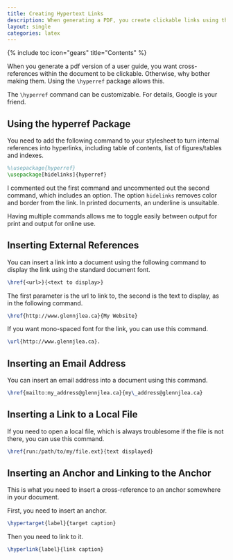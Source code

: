 ```yaml
---
title: Creating Hypertext Links
description: When generating a PDF, you create clickable links using the hyperref package.
layout: single
categories: latex
---
```

{% include toc icon="gears" title="Contents" %}

When you generate a pdf version of a user guide, you want cross-references within the document to be clickable. Otherwise, why bother making them. Using the `\hyperref` package allows this.

The `\hyperref` command can be customizable. For details, Google is your friend.


## Using the hyperref Package

You need to add the following command to your stylesheet to turn internal references into hyperlinks, including table of contents, list of figures/tables and indexes.

```latex
%\usepackage{hyperref}
\usepackage[hidelinks]{hyperref}
```
I commented out the first command and uncommented out the second command, which includes an option. The option `hidelinks` removes color and border from the link. In printed documents, an underline is unsuitable.

Having multiple commands allows me to toggle easily between output for print and output for online use.

## Inserting External References

You can insert a link into a document using the following command to display the link using the standard document font.

```latex
\href{<url>}{<text to display>}
```
The first parameter is the url to link to, the second is the text to display, as in the following command.

```latex
\href{http://www.glennjlea.ca}{My Website}
```
If you want mono-spaced font for the link, you can use this command.

```latex
\url{http://www.glennjlea.ca}.
```

## Inserting an Email Address

You can insert an email address into a document using this command.

```latex
\href{mailto:my_address@glennjlea.ca}{my\_address@glennjlea.ca}
```

## Inserting a Link to a Local File

If you need to open a local file, which is always troublesome if the file is not there, you can use this command.

```latex
\href{run:/path/to/my/file.ext}{text displayed}
```

## Inserting an Anchor and Linking to the Anchor

This is what you need to insert a cross-reference to an anchor somewhere in your document.

First, you need to insert an anchor.

```latex
\hypertarget{label}{target caption}
```

Then you need to link to it.

```latex
\hyperlink{label}{link caption}
```
